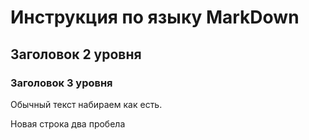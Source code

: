 # Инструкция по языку MarkDown
## Заголовок 2 уровня
### Заголовок 3 уровня 

Обычный текст набираем как есть.


Новая строка два пробела